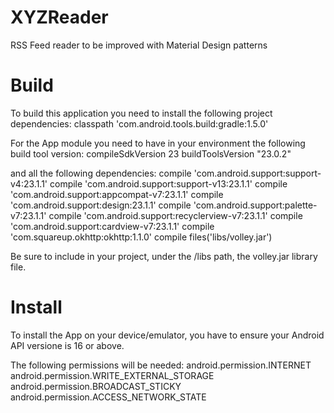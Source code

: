 # XYZReader
RSS Feed reader to be improved with Material Design patterns

# Build
To build this application you need to install the following project dependencies:
 classpath 'com.android.tools.build:gradle:1.5.0'

For the App module you need to have in your environment the following build tool version:
 compileSdkVersion 23
 buildToolsVersion "23.0.2"

and all the following dependencies:
 compile 'com.android.support:support-v4:23.1.1'
 compile 'com.android.support:support-v13:23.1.1'
 compile 'com.android.support:appcompat-v7:23.1.1'
 compile 'com.android.support:design:23.1.1'
 compile 'com.android.support:palette-v7:23.1.1'
 compile 'com.android.support:recyclerview-v7:23.1.1'
 compile 'com.android.support:cardview-v7:23.1.1'
 compile 'com.squareup.okhttp:okhttp:1.1.0'
 compile files('libs/volley.jar')

Be sure to include in your project, under the /libs path, the volley.jar library file.

# Install
To install the App on your device/emulator, you have to ensure your Android API versione is 16 or above.

The following permissions will be needed:
android.permission.INTERNET
android.permission.WRITE_EXTERNAL_STORAGE
android.permission.BROADCAST_STICKY
android.permission.ACCESS_NETWORK_STATE
